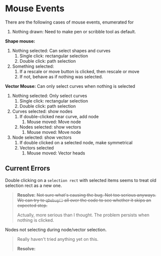 # Mouse Events

There are the following cases of mouse events, enumerated for 

1. Nothing drawn: Need to make pen or scribble tool as default.

**Shape mouse:**

1. Nothing selected: Can select shapes and curves
   1. Single click: rectangular selection
   2. Double click: path selection
2. Something selected: 
   1. If a rescale or move button is clicked, then rescale or move
   2. If not, behave as if nothing was selected.

**Vector Mouse:** Can only select curves when nothing is selected

1. Nothing selected: Only select curves
   1. Single click: rectangular selection
   2. Double click: path selection
2. Curves selected: show nodes
   1. If double-clicked near curve, add node
      1. Mouse moved: Move node
   2. Nodes selected: show vectors
      1. Mouse moved: Move node
3. Node selected: show vectors
   1. If double clicked on a selected node, make symmetrical
   2. Vectors selected
      1. Mouse moved: Vector heads

## Current Errors

Double clicking on a `selection rect` with selected items seems to treat old selection rect as a new one.

> **Resolve:** ~~Not sure what's causing the bug. Not too serious anyways. We can try to `qDebug()` all over the code to see whether it skips an expected step.~~
>
> Actually, more serious than I thought. The problem persists when nothing is clicked.

Nodes not selecting during node/vector selection.

> Really haven't tried anything yet on this.
>
> **Resolve:** 